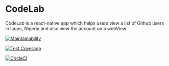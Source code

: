 # CodeLab
CodeLab is a react-native app which helps users view a list of Github users in lagos, Nigeria and also view the account on a webView

[![Maintainability](https://api.codeclimate.com/v1/badges/8f188009323f101ef5eb/maintainability)](https://codeclimate.com/github/ibraheemkabir/CodeLab/maintainability)

[![Test Coverage](https://api.codeclimate.com/v1/badges/8f188009323f101ef5eb/test_coverage)](https://codeclimate.com/github/ibraheemkabir/CodeLab/test_coverage)

[![CircleCI](https://circleci.com/gh/ibraheemkabir/CodeLab.svg?style=svg)](https://circleci.com/gh/ibraheemkabir/CodeLab)